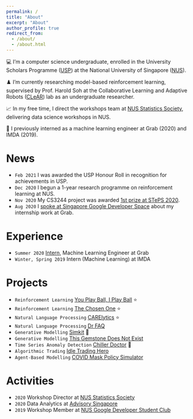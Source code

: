 ```yaml
---
permalink: /
title: "About"
excerpt: "About"
author_profile: true
redirect_from: 
  - /about/
  - /about.html
---
```


💻 I’m a computer science undergraduate, enrolled in the University Scholars Programme ([USP](http://usp.nus.edu.sg/)) at the National University of Singapore ([NUS](https://nus.edu.sg/)).

♟️ I’m currently researching model-based reinforcement learning, supervised by Prof. Harold Soh at the Collaborative Learning and Adaptive Robots ([CLeAR](http://clear-nus.github.io/)) lab as an undergraduate researcher.

📈 In my free time, I direct the workshops team at [NUS Statistics Society](https://sites.google.com/view/nusstatisticssociety/workshops), delivering data science workshops in NUS.

💼 I previously interned as a machine learning engineer at Grab (2020) and IMDA (2019).

# News

* `Feb 2021` I was awarded the USP Honour Roll in recognition for achievements in USP.
* `Dec 2020` I begun a 1-year research programme on reinforcement learning at NUS.
* `Nov 2020` My CS3244 project was awarded [1st prize at STePS 2020](https://www.linkedin.com/posts/jetnew_machinelearning-reinforcementlearning-datascience-activity-6732485574315401216-1W-t).
* `Aug 2020` I [spoke at Singapore Google Developer Space](https://www.youtube.com/watch?v=wl_Z9URl6BU) about my internship work at Grab.

# Experience

* `Summer 2020` [Intern](https://www.linkedin.com/posts/jetnew_sip-report-simkit-grabpdf-activity-6694801691851804672-sk53), Machine Learning Engineer at Grab
* `Winter, Spring 2019` Intern (Machine Learning) at IMDA

# Projects

* `Reinforcement Learning` [You Play Ball, I Play Ball](_portfolio/you-play-ball-i-play-ball.md) ⭐
* `Reinforcement Learning` [The Chosen One](_portfolio/the-chosen-one.md) ⭐
* `Natural Language Processing` [CARElytics](_portfolio/carelytics.md) ⭐
* `Natural Language Processing` [Dr FAQ ](_portfolio/dr-faq.md)
* `Generative Modelling` [Simkit](_portfolio/simkit.md) 💼
* `Generative Modelling` [This Gemstone Does Not Exist](_portfolio/this-gemstone-does-not-exist.md)
* `Time Series Anomaly Detection` [Chiller Doctor](_portfolio/chiller-doctor.md) 💼
* `Algorithmic Trading` [Idle Trading Hero](_portfolio/idle-trading-hero.md)
* `Agent-Based Modelling` [COVID Mask Policy Simulator](_portfolio/covid-mask-policy-simulator.md)

# Activities
* `2020` Workshop Director at [NUS Statistics Society](https://www.youtube.com/playlist?list=PLiAp0_yuG0tZdmdMbVQBBNTQR6JefsHy4)
* `2020` Data Analytics at [Advisory Singapore](https://advisory.sg/)
* `2019` Workshop Member at [NUS Google Developer Student Club](https://www.youtube.com/playlist?list=PLiAp0_yuG0tY3bldy2K3L3s5XZmlmy8Gu)